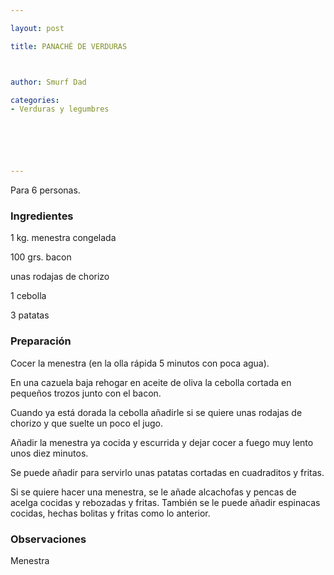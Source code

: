 ```yaml
---

layout: post

title: PANACHÉ DE VERDURAS



author: Smurf Dad

categories:
- Verduras y legumbres






---
```


Para 6 personas.

<h3>Ingredientes</h3>

1 kg. menestra congelada

100 grs. bacon

unas rodajas de chorizo

1 cebolla

3 patatas

<h3>Preparación</h3>

Cocer la menestra (en la olla rápida 5 minutos con poca agua).

En una cazuela baja rehogar en aceite de oliva la cebolla cortada en pequeños trozos junto con el bacon.

Cuando ya está dorada la cebolla añadirle si se quiere unas rodajas de chorizo y que suelte un poco el jugo.

Añadir la menestra ya cocida y escurrida y dejar cocer a fuego muy lento unos diez minutos.

Se puede añadir para servirlo unas patatas cortadas en cuadraditos y fritas.

Si se quiere hacer una menestra, se le añade alcachofas y pencas de acelga cocidas y rebozadas y fritas. También se le puede añadir espinacas cocidas, hechas bolitas y fritas como lo anterior.

<h3>Observaciones</h3>

Menestra